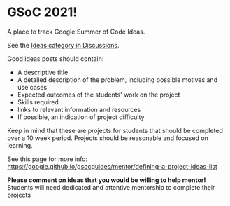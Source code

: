 # GSoC 2021!

A place to track Google Summer of Code Ideas.

See the [Ideas category in Discussions](https://github.com/elementary/GSoC/discussions/categories/ideas).

Good ideas posts should contain:
* A descriptive title
* A detailed description of the problem, including possible motives and use cases
* Expected outcomes of the students' work on the project
* Skills required
* links to relevant information and resources
* If possible, an indication of project difficulty

Keep in mind that these are projects for students that should be completed over a 10 week period. Projects should be reasonable and focused on learning.

See this page for more info: https://google.github.io/gsocguides/mentor/defining-a-project-ideas-list

**Please comment on ideas that you would be willing to help mentor!** Students will need dedicated and attentive mentorship to complete their projects

